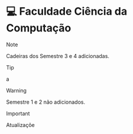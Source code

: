 # 💻 Faculdade Ciência da Computação

> [!NOTE]
> Cadeiras dos Semestre 3 e 4 adicionadas.

> [!TIP]
> a

> [!WARNING]
> Semestre 1 e 2 não adicionados.

> [!IMPORTANT]
> Atualizaçõe
